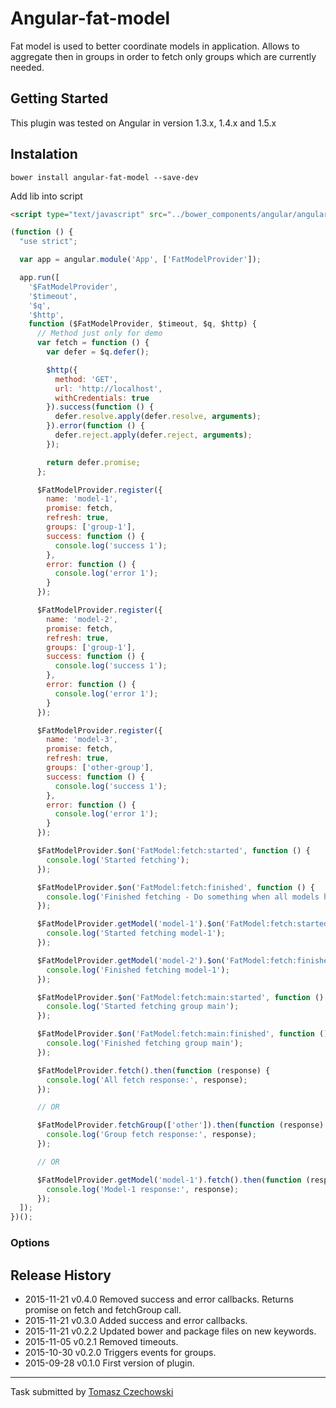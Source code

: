 # Angular-fat-model

Fat model is used to better coordinate models in application. Allows to aggregate then in groups in order to fetch only groups which are currently needed.

## Getting Started
This plugin was tested on Angular in version 1.3.x, 1.4.x and 1.5.x

## Instalation

```shell
bower install angular-fat-model --save-dev
```
Add lib into script

```html
<script type="text/javascript" src="../bower_components/angular/angular.js"></script>
```

```javascript
(function () {
  "use strict";

  var app = angular.module('App', ['FatModelProvider']);

  app.run([
    '$FatModelProvider',
    '$timeout',
    '$q',
    '$http',
    function ($FatModelProvider, $timeout, $q, $http) {
      // Method just only for demo
      var fetch = function () {
        var defer = $q.defer();

        $http({
          method: 'GET',
          url: 'http://localhost',
          withCredentials: true
        }).success(function () {
          defer.resolve.apply(defer.resolve, arguments);
        }).error(function () {
          defer.reject.apply(defer.reject, arguments);
        });

        return defer.promise;
      };

      $FatModelProvider.register({
        name: 'model-1',
        promise: fetch,
        refresh: true,
        groups: ['group-1'],
        success: function () {
          console.log('success 1');
        },
        error: function () {
          console.log('error 1');
        }
      });

      $FatModelProvider.register({
        name: 'model-2',
        promise: fetch,
        refresh: true,
        groups: ['group-1'],
        success: function () {
          console.log('success 1');
        },
        error: function () {
          console.log('error 1');
        }
      });

      $FatModelProvider.register({
        name: 'model-3',
        promise: fetch,
        refresh: true,
        groups: ['other-group'],
        success: function () {
          console.log('success 1');
        },
        error: function () {
          console.log('error 1');
        }
      });

      $FatModelProvider.$on('FatModel:fetch:started', function () {
        console.log('Started fetching');
      });

      $FatModelProvider.$on('FatModel:fetch:finished', function () {
        console.log('Finished fetching - Do something when all models have been fetched!');
      });

      $FatModelProvider.getModel('model-1').$on('FatModel:fetch:started', function () {
        console.log('Started fetching model-1');
      });

      $FatModelProvider.getModel('model-2').$on('FatModel:fetch:finished', function () {
        console.log('Finished fetching model-1');
      });

      $FatModelProvider.$on('FatModel:fetch:main:started', function () {
        console.log('Started fetching group main');
      });

      $FatModelProvider.$on('FatModel:fetch:main:finished', function () {
        console.log('Finished fetching group main');
      });

      $FatModelProvider.fetch().then(function (response) {
        console.log('All fetch response:', response);
      });

      // OR

      $FatModelProvider.fetchGroup(['other']).then(function (response) {
        console.log('Group fetch response:', response);
      });

      // OR

      $FatModelProvider.getModel('model-1').fetch().then(function (response) {
        console.log('Model-1 response:', response);
      });
  ]);
})();
```
### Options


## Release History
 * 2015-11-21   v0.4.0   Removed success and error callbacks. Returns promise on fetch and fetchGroup call.
 * 2015-11-21   v0.3.0   Added success and error callbacks.
 * 2015-11-21   v0.2.2   Updated bower and package files on new keywords.
 * 2015-11-05   v0.2.1   Removed timeouts.
 * 2015-10-30   v0.2.0   Triggers events for groups.
 * 2015-09-28   v0.1.0   First version of plugin.

---

Task submitted by [Tomasz Czechowski](http://czechowski.pl/)
